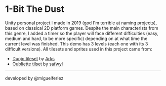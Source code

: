 # 1-Bit The Dust
Unity personal project I made in 2019 (god I'm terrible at naming projects), based on classical 2D platform games. Despite the main characterists from this genre, I added a timer so the player will face different difficulties (easy, medium and hard, to be more specific) depending on at what time the current level was finished. This demo has 3 levels (each one with its 3 difficult versions). All tilesets and sprites used in this project came from:
- [Dunjo tileset](https://arks.itch.io/dungeon-platform-tileset) by [Arks](https://arks.itch.io/)
- [Oubliette tilset](https://safwyl.itch.io/oubliette-tileset) by [safwyl](https://safwyl.itch.io/)
***
developed by @miguelferlez
